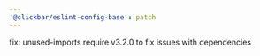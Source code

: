 ```yaml
---
'@clickbar/eslint-config-base': patch
---
```


fix: unused-imports require v3.2.0 to fix issues with dependencies
